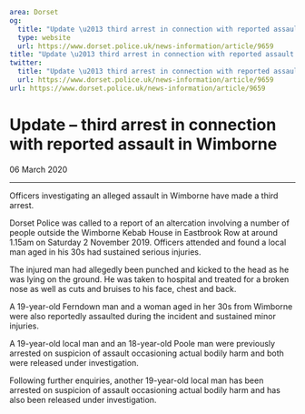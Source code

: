 ```yaml
area: Dorset
og:
  title: "Update \u2013 third arrest in connection with reported assault in Wimborne"
  type: website
  url: https://www.dorset.police.uk/news-information/article/9659
title: "Update \u2013 third arrest in connection with reported assault in Wimborne |"
twitter:
  title: "Update \u2013 third arrest in connection with reported assault in Wimborne"
  url: https://www.dorset.police.uk/news-information/article/9659
url: https://www.dorset.police.uk/news-information/article/9659
```

# Update – third arrest in connection with reported assault in Wimborne

06 March 2020

* * *

Officers investigating an alleged assault in Wimborne have made a third arrest.

Dorset Police was called to a report of an altercation involving a number of people outside the Wimborne Kebab House in Eastbrook Row at around 1.15am on Saturday 2 November 2019. Officers attended and found a local man aged in his 30s had sustained serious injuries.

The injured man had allegedly been punched and kicked to the head as he was lying on the ground. He was taken to hospital and treated for a broken nose as well as cuts and bruises to his face, chest and back.

A 19-year-old Ferndown man and a woman aged in her 30s from Wimborne were also reportedly assaulted during the incident and sustained minor injuries.

A 19-year-old local man and an 18-year-old Poole man were previously arrested on suspicion of assault occasioning actual bodily harm and both were released under investigation.

Following further enquiries, another 19-year-old local man has been arrested on suspicion of assault occasioning actual bodily harm and has also been released under investigation.
